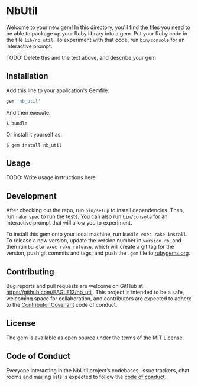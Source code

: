 # NbUtil

Welcome to your new gem! In this directory, you'll find the files you need to be able to package up your Ruby library into a gem. Put your Ruby code in the file `lib/nb_util`. To experiment with that code, run `bin/console` for an interactive prompt.

TODO: Delete this and the text above, and describe your gem

## Installation

Add this line to your application's Gemfile:

```ruby
gem 'nb_util'
```

And then execute:

    $ bundle

Or install it yourself as:

    $ gem install nb_util

## Usage

TODO: Write usage instructions here

## Development

After checking out the repo, run `bin/setup` to install dependencies. Then, run `rake spec` to run the tests. You can also run `bin/console` for an interactive prompt that will allow you to experiment.

To install this gem onto your local machine, run `bundle exec rake install`. To release a new version, update the version number in `version.rb`, and then run `bundle exec rake release`, which will create a git tag for the version, push git commits and tags, and push the `.gem` file to [rubygems.org](https://rubygems.org).

## Contributing

Bug reports and pull requests are welcome on GitHub at https://github.com/EAGLE12/nb_util. This project is intended to be a safe, welcoming space for collaboration, and contributors are expected to adhere to the [Contributor Covenant](http://contributor-covenant.org) code of conduct.

## License

The gem is available as open source under the terms of the [MIT License](https://opensource.org/licenses/MIT).

## Code of Conduct

Everyone interacting in the NbUtil project’s codebases, issue trackers, chat rooms and mailing lists is expected to follow the [code of conduct](https://github.com/[USERNAME]/nb_util/blob/master/CODE_OF_CONDUCT.md).
